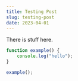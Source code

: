 ```yaml
---
title: Testing Post
slug: testing-post
date: 2023-04-01
---
```


There is stuff here.

```ts:index.ts
function example() {
    console.log("hello");
}

example();
```
